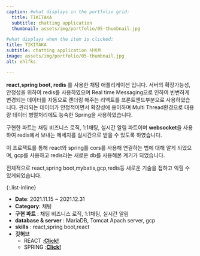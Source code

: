 ```yaml
---
caption: #what displays in the portfolio grid:
  title: TIKITAKA
  subtitle: chatting application
  thumbnail: assets/img/portfolio/05-thumbnail.jpg

#what displays when the item is clicked:
title: TIKITAKA
subtitle: chatting application 사이트
image: assets/img/portfolio/05-thumbnail.jpg
alt: ehlfks

---
```


**react,spring boot, redis** 를 사용한 채팅 애플리케이션 입니다. 서버의 확장가능성, 안정성을 위하여 redis를 사용하였으며
Real time Messaging으로 인하여 빈번하게 변경되는 데이터를 자동으로 렌더링 해주는 리액트를 프론트엔드부분으로 사용하였습니다.
관리되는 데이터가 안정적이면서 확장성에 용이하며 Multi Thread환경으로 대용량 데이터 병렬처리에도 능숙한 Spring을 사용하였습니다.

구현한 파트는 채팅 비즈니스 로직, 1:1채팅, 실시간 알림 파트이며
**websocket**을 사용하여 redis에서 보내는 메세지를 실시간으로 받을 수 있도록 하였습니다.

이 프로젝트를 통해 react와 spring를 cors를 사용해 연결하는 법에 대해 알게 되었으며, gcp를 사용하고 redis라는 새로운 db를 사용해본 계기가 되었습니다. 

전체적으로 react,spring boot,mybatis,gcp,redis등 새로운 기술을 접하고 익힐 수 있게되었습니다.


{:.list-inline} 
- **Date**: 2021.11.15 ~ 2021.12.31
- **Category**: 채팅
- **구현 파트** : 채팅 비즈니스 로직, 1:1채팅, 실시간 알림
- **database & server** : MariaDB, Tomcat Apach server, gcp
- **skills** : react,spring boot,react
- **깃허브**
  + REACT :<a href="https://github.com/naeunkim1227/tikitaka-react">**Click!** </a> 
  + SPRING :<a href="https://github.com/naeunkim1227/tikitaka-spring">**Click!** </a>
